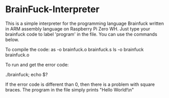 # BrainFuck-Interpreter

This is a simple interpreter for the programming language Brainfuck written in ARM assembly language on Raspberry Pi Zero WH.
Just type your brainfuck code to label 'program' in the file.
You can use the commands below.

To compile the code:
as -o brainfuck.o brainfuck.s
ls -o brainfuck brainfuck.o


To run and get the error code:

./brainfuck; echo $?


If the error code is different than 0, then there is a problem with square braces.
The program in the file simply prints "Hello World!\n"

